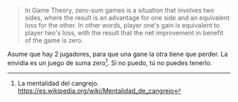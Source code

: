 > In Game Theory, zero-sum games is a situation that involves two sides, where the result is an advantage for one side and an equivalent loss for the other. In other words, player one's gain is equivalent to player two's loss, with the result that the net improvement in benefit of the game is zero.


Asume que hay 2 jugadores, para que una gane la otra tiene que perder. La envidia es un juego de suma zero[^1]. Si no puedo, tú no puedes tenerlo.

[^1]: La mentalidad del cangrejo. https://es.wikipedia.org/wiki/Mentalidad_de_cangrejo